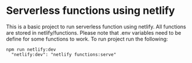 # Serverless functions using netlify

This is a basic project to run serverless function using netlify. All functions are stored in netlify/functions. Please note that .env variables need to be define for some functions to work.
To run project run the following:

```
npm run netlify:dev
  "netlify:dev": "netlify functions:serve"

```